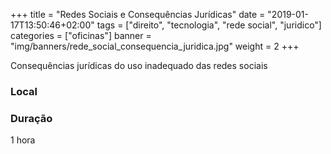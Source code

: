 +++
title = "Redes Sociais e Consequências Jurídicas"
date = "2019-01-17T13:50:46+02:00"
tags = ["direito", "tecnologia", "rede social", "juridico"]
categories = ["oficinas"]
banner = "img/banners/rede_social_consequencia_juridica.jpg"
weight = 2
+++


Consequências jurídicas do uso inadequado das redes sociais

### Local


### Duração 
1 hora